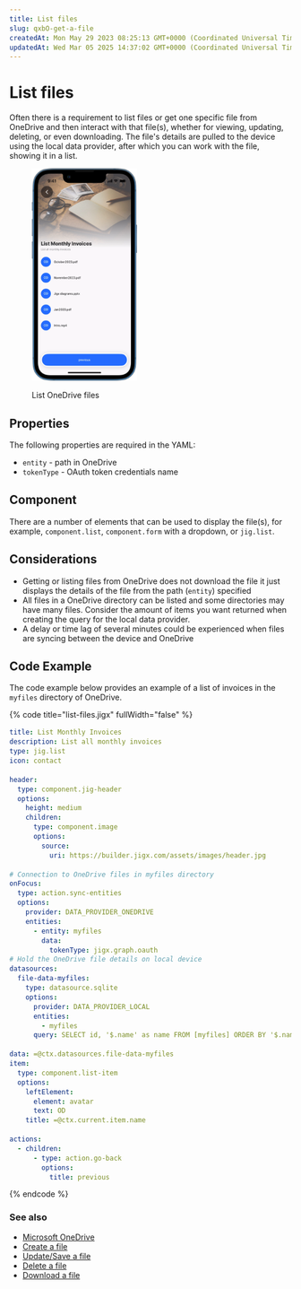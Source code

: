 ```yaml
---
title: List files
slug: qxbO-get-a-file
createdAt: Mon May 29 2023 08:25:13 GMT+0000 (Coordinated Universal Time)
updatedAt: Wed Mar 05 2025 14:37:02 GMT+0000 (Coordinated Universal Time)
---
```


# List files

Often there is a requirement to list files or get one specific file from OneDrive and then interact with that file(s), whether for viewing, updating, deleting, or even downloading. The file's details are pulled to the device using the local data provider, after which you can work with the file, showing it in a list.

<figure><img src="../../../.gitbook/assets/OneDtiveList.PNG" alt="List OneDrive files" width="188"><figcaption><p>List OneDrive files</p></figcaption></figure>

## Properties

The following properties are required in the YAML:

* `entity` - path in OneDrive
* `tokenType` - OAuth token credentials name

## Component

There are a number of elements that can be used to display the file(s), for example, `component.list`, `component.form` with a dropdown, or `jig.list`.

## Considerations

* Getting or listing files from OneDrive does not download the file it just displays the details of the file from the path (`entity`) specified
* All files in a OneDrive directory can be listed and some directories may have many files. Consider the amount of items you want returned when creating the query for the local data provider.
* A delay or time lag of several minutes could be experienced when files are syncing between the device and OneDrive

## Code Example

The code example below provides an example of a list of invoices in the `myfiles` directory of OneDrive.

{% code title="list-files.jigx" fullWidth="false" %}
```yaml
title: List Monthly Invoices
description: List all monthly invoices
type: jig.list
icon: contact

header:
  type: component.jig-header
  options:
    height: medium
    children:
      type: component.image
      options:
        source:
          uri: https://builder.jigx.com/assets/images/header.jpg

# Connection to OneDrive files in myfiles directory
onFocus:
  type: action.sync-entities
  options:
    provider: DATA_PROVIDER_ONEDRIVE
    entities:
      - entity: myfiles
        data:
          tokenType: jigx.graph.oauth
# Hold the OneDrive file details on local device
datasources:
  file-data-myfiles:
    type: datasource.sqlite
    options:
      provider: DATA_PROVIDER_LOCAL
      entities:
        - myfiles
      query: SELECT id, '$.name' as name FROM [myfiles] ORDER BY '$.name' DESC

data: =@ctx.datasources.file-data-myfiles
item:
  type: component.list-item
  options:
    leftElement:
      element: avatar
      text: OD
    title: =@ctx.current.item.name

actions:
  - children:
      - type: action.go-back
        options:
          title: previous
```
{% endcode %}

### See also

* [Microsoft OneDrive](https://docs.jigx.com/microsoft-onedrive)
* [Create a file](<Create a file.md>)
* [Update/Save a file](<Update_Save a file.md>)
* [Delete a file](<Delete a file.md>)
* [Download a file](<Download a file.md>)

